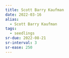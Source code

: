 ```yaml
---
title: Scott Barry Kaufman
date: 2022-03-16
alias:
  - Scott Barry Kaufman
tags:
  - seedlings
sr-due: 2022-08-21
sr-interval: 3
sr-ease: 250
---
```

